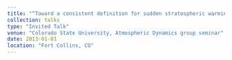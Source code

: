 ```yaml
---
title: "“Toward a consistent definition for sudden stratospheric warmings”"
collection: talks
type: "Invited Talk"
venue: "Colorado State University, Atmospheric Dynamics group seminar"
date: 2013-01-01
location: "Fort Collins, CO"
---
```

